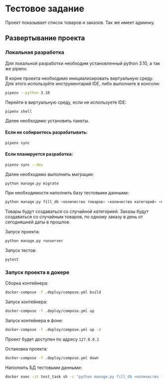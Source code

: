 # Тестовое задание

Проект показывает список товаров и заказов. Так же имеет админку.

## Развертывание проекта
### Локальная разработка
Для локальной разработки необходим установленный python 3.10, а так же pipenv.

В корне проекта необходимо инициализировать виртуальную среду. Для этого используйте инструментарий IDE, либо выполните в консоли:
```bash
pipenv --python 3.10
```

Перейти в виртуальную среду, если не используете IDE:
```bash
pipenv shell
```

Далее необходимо установить пакеты.
#### Если не собираетесь разрабатывать:
```bash
pipenv sync
```
#### Если планируется разработка:
```bash
pipenv sync --dev
```

Далее необходимо выполнить миграции:
```bash
python manage.py migrate
```

При необходимости наполнить базу тестовыми данными:
```bash
python manage.py fill_db <количество товаров> <количество категорий> <количество заказов>
```
Товары будут создаваться со случайной категорией.
Заказы будут создаваться со случайным товаров, по одному заказу в день от сегодняшней даты в прошлое.

Запуск проекта:
```bash
python manage.py runserver
```

Запуск тестов:
```bash
pytest
```

### Запуск проекта в докере
Сборка контейнера:
```bash
docker-compose -f .deploy/compose.yml build
```

Запуск контейнера:
```bash
docker-compose -f .deploy/compose.yml up
```

Запуск контейнера в фоне:
```bash
docker-compose -f .deploy/compose.yml up -d
```

Проект будет доступен по адресу `127.0.0.1`

Остановка проекта:
```bash
docker-compose -f .deploy/compose.yml down
```

Наполнить БД тестовыми данными:
```bash
docker exec -it test_task sh -c "python manage.py fill_db <количество товаров> <количество категорий> <количество заказов>"
```